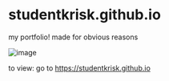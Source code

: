 # studentkrisk.github.io
my portfolio! made for obvious reasons

![image](IMG_1572.jpeg)

to view: go to https://studentkrisk.github.io
